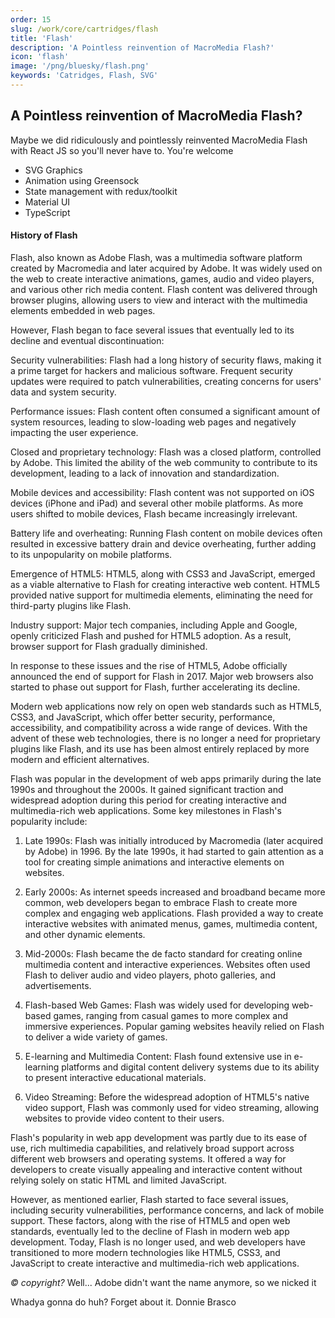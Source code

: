 ```yaml
---
order: 15
slug: /work/core/cartridges/flash
title: 'Flash'
description: 'A Pointless reinvention of MacroMedia Flash?'
icon: 'flash'
image: '/png/bluesky/flash.png'
keywords: 'Catridges, Flash, SVG'
---
```


## A Pointless reinvention of MacroMedia Flash?

Maybe we did ridiculously and pointlessly reinvented MacroMedia Flash with React JS so you'll never have to. You're welcome

- SVG Graphics
- Animation using Greensock
- State management with redux/toolkit
- Material UI
- TypeScript

#### History of Flash

Flash, also known as Adobe Flash, was a multimedia software platform created by Macromedia and later acquired by Adobe. It was widely used on the web to create interactive animations, games, audio and video players, and various other rich media content. Flash content was delivered through browser plugins, allowing users to view and interact with the multimedia elements embedded in web pages.

However, Flash began to face several issues that eventually led to its decline and eventual discontinuation:

Security vulnerabilities: Flash had a long history of security flaws, making it a prime target for hackers and malicious software. Frequent security updates were required to patch vulnerabilities, creating concerns for users' data and system security.

Performance issues: Flash content often consumed a significant amount of system resources, leading to slow-loading web pages and negatively impacting the user experience.

Closed and proprietary technology: Flash was a closed platform, controlled by Adobe. This limited the ability of the web community to contribute to its development, leading to a lack of innovation and standardization.

Mobile devices and accessibility: Flash content was not supported on iOS devices (iPhone and iPad) and several other mobile platforms. As more users shifted to mobile devices, Flash became increasingly irrelevant.

Battery life and overheating: Running Flash content on mobile devices often resulted in excessive battery drain and device overheating, further adding to its unpopularity on mobile platforms.

Emergence of HTML5: HTML5, along with CSS3 and JavaScript, emerged as a viable alternative to Flash for creating interactive web content. HTML5 provided native support for multimedia elements, eliminating the need for third-party plugins like Flash.

Industry support: Major tech companies, including Apple and Google, openly criticized Flash and pushed for HTML5 adoption. As a result, browser support for Flash gradually diminished.

In response to these issues and the rise of HTML5, Adobe officially announced the end of support for Flash in 2017. Major web browsers also started to phase out support for Flash, further accelerating its decline.

Modern web applications now rely on open web standards such as HTML5, CSS3, and JavaScript, which offer better security, performance, accessibility, and compatibility across a wide range of devices. With the advent of these web technologies, there is no longer a need for proprietary plugins like Flash, and its use has been almost entirely replaced by more modern and efficient alternatives.

Flash was popular in the development of web apps primarily during the late 1990s and throughout the 2000s. It gained significant traction and widespread adoption during this period for creating interactive and multimedia-rich web applications. Some key milestones in Flash's popularity include:

1. Late 1990s: Flash was initially introduced by Macromedia (later acquired by Adobe) in 1996. By the late 1990s, it had started to gain attention as a tool for creating simple animations and interactive elements on websites.

2. Early 2000s: As internet speeds increased and broadband became more common, web developers began to embrace Flash to create more complex and engaging web applications. Flash provided a way to create interactive websites with animated menus, games, multimedia content, and other dynamic elements.

3. Mid-2000s: Flash became the de facto standard for creating online multimedia content and interactive experiences. Websites often used Flash to deliver audio and video players, photo galleries, and advertisements.

4. Flash-based Web Games: Flash was widely used for developing web-based games, ranging from casual games to more complex and immersive experiences. Popular gaming websites heavily relied on Flash to deliver a wide variety of games.

5. E-learning and Multimedia Content: Flash found extensive use in e-learning platforms and digital content delivery systems due to its ability to present interactive educational materials.

6. Video Streaming: Before the widespread adoption of HTML5's native video support, Flash was commonly used for video streaming, allowing websites to provide video content to their users.

Flash's popularity in web app development was partly due to its ease of use, rich multimedia capabilities, and relatively broad support across different web browsers and operating systems. It offered a way for developers to create visually appealing and interactive content without relying solely on static HTML and limited JavaScript.

However, as mentioned earlier, Flash started to face several issues, including security vulnerabilities, performance concerns, and lack of mobile support. These factors, along with the rise of HTML5 and open web standards, eventually led to the decline of Flash in modern web app development. Today, Flash is no longer used, and web developers have transitioned to more modern technologies like HTML5, CSS3, and JavaScript to create interactive and multimedia-rich web applications.

_© copyright?_ Well... Adobe didn't want the name anymore, so we nicked it

Whadya gonna do huh? Forget about it. Donnie Brasco
